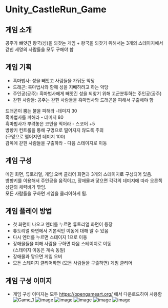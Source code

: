 # Unity_CastleRun_Game

## 게임 소개

공주가 뺴앗긴 왕국(성)을 되찾는 게임 + 왕국을 되찾기 위해서는 3개의 스테이지에서 갇힌 세명의 사람들을 모두 구해야 함

## 게임 기획

- 흑마법사: 성을 빼앗고 사람들을 가둬둔 악당
- 드래곤: 흑마법사와 함께 성을 지배하려고 하는 악당
- 주인공(공주): 흑마법사에게 빼앗긴 성을 되찾기 위해 고군분투하는 주인공(공주)
- 갇힌 사람들: 공주는 갇힌 사람들을 흑마법사와 드래곤을 피해서 구출해야 함

드래곤이 뿜는 불을 피해라 -데미지 30  
흑마법사를 피해라 - 데미지 80  
흑마법사가 뿌려놓은 코인을 먹어라 - 스코어 +5  
방향키 컨트롤을 통해 구멍으로 떨어지지 않도록 주의   
(구멍으로 떨어지면 데미지 100)   
감옥에 갇힌 사람들을 구출하라 - 다음 스테이지로 이동  

## 게임 구성

메인 화면, 튜토리얼, 게임 오버 클리어 화면과 3개의 스테이지로 구성되어 있음.  
방향키를 이용해서 주인공을 움직이고, 장애물과 닿으면 각각의 데미지에 따라 오른쪽 상단의 체력바가 깎임.  
모든 사람들을 구하면 게임을 클리어하게 됨.  

## 게임 플레이 방법
- 첫 화면이 나오고 엔터를 누르면 튜토리얼 화면이 등장
- 튜토리얼 화면에서 기본적인 이동에 대해 알 수 있음
- 다시 엔터를 누르면 스테이지 1으로 이동
- 장애물들을 피해 사람을 구하면 다음 스테이지로 이동  
  (스테이지 이동은 계속 동일)
- 장애물과 닿으면 게임 오버
- 모든 스테이지 클리어하면 (모든 사람들을 구출하면) 게임 클리어

## 게임 구성 이미지
- 게임 구성 이미지는 모두 https://opengameart.org/ 에서 다운로드하여 사용함  
![Game_1](https://user-images.githubusercontent.com/68581876/126446935-a824bf00-8415-48d4-94ff-315b08d83cc1.png)
![image](https://user-images.githubusercontent.com/68581876/126447147-640531b6-b92a-45c7-a7fb-3e76e29eae19.png)
![image](https://user-images.githubusercontent.com/68581876/126447108-8a6777cd-8ad8-4ac5-b044-ac95f91d4808.png)
![image](https://user-images.githubusercontent.com/68581876/126447280-4e4e7e1e-2718-446a-87e5-865eea421ff2.png)
![image](https://user-images.githubusercontent.com/68581876/126447408-c0beb1ae-8b7b-42fa-a766-57bbfe24ecc2.png)
![image](https://user-images.githubusercontent.com/68581876/126447417-7332934e-67e9-4b70-8ce9-1835f13fd982.png)

